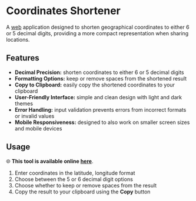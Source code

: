 # Coordinates Shortener

A [web](https://coordinates-shortener.vercel.app/) application designed to shorten geographical coordinates to either 6 or 5 decimal digits, providing a more compact representation when sharing locations.

## Features

*   **Decimal Precision:** shorten coordinates to either 6 or 5 decimal digits
*   **Formatting Options:** keep or remove spaces from the shortened result
*   **Copy to Clipboard:** easily copy the shortened coordinates to your clipboard
*   **User-Friendly Interface:** simple and clean design with light and dark themes
*   **Error Handling:** input validation prevents errors from incorrect formats or invalid values
*   **Mobile Responsiveness:** designed to also work on smaller screen sizes and mobile devices

## Usage

:globe_with_meridians: **This tool is available online [here](https://coordinates-shortener.vercel.app/)**.

1.  Enter coordinates in the latitude, longitude format
2.  Choose between the 5 or 6 decimal digit options
3.  Choose whether to keep or remove spaces from the result
4.  Copy the result to your clipboard using the **Copy** button
